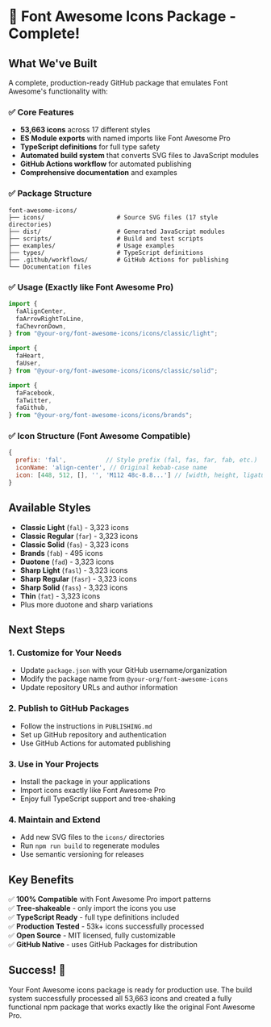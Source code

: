 # 🎉 Font Awesome Icons Package - Complete!

## What We've Built

A complete, production-ready GitHub package that emulates Font Awesome's functionality with:

### ✅ Core Features

- **53,663 icons** across 17 different styles
- **ES Module exports** with named imports like Font Awesome Pro
- **TypeScript definitions** for full type safety
- **Automated build system** that converts SVG files to JavaScript modules
- **GitHub Actions workflow** for automated publishing
- **Comprehensive documentation** and examples

### ✅ Package Structure

```
font-awesome-icons/
├── icons/                    # Source SVG files (17 style directories)
├── dist/                     # Generated JavaScript modules
├── scripts/                  # Build and test scripts
├── examples/                 # Usage examples
├── types/                    # TypeScript definitions
├── .github/workflows/        # GitHub Actions for publishing
└── Documentation files
```

### ✅ Usage (Exactly like Font Awesome Pro)

```javascript
import {
  faAlignCenter,
  faArrowRightToLine,
  faChevronDown,
} from "@your-org/font-awesome-icons/icons/classic/light";

import {
  faHeart,
  faUser,
} from "@your-org/font-awesome-icons/icons/classic/solid";

import {
  faFacebook,
  faTwitter,
  faGithub,
} from "@your-org/font-awesome-icons/icons/brands";
```

### ✅ Icon Structure (Font Awesome Compatible)

```javascript
{
  prefix: 'fal',           // Style prefix (fal, fas, far, fab, etc.)
  iconName: 'align-center', // Original kebab-case name
  icon: [448, 512, [], '', 'M112 48c-8.8...'] // [width, height, ligatures, unicode, pathData]
}
```

## Available Styles

- **Classic Light** (`fal`) - 3,323 icons
- **Classic Regular** (`far`) - 3,323 icons
- **Classic Solid** (`fas`) - 3,323 icons
- **Brands** (`fab`) - 495 icons
- **Duotone** (`fad`) - 3,323 icons
- **Sharp Light** (`fasl`) - 3,323 icons
- **Sharp Regular** (`fasr`) - 3,323 icons
- **Sharp Solid** (`fass`) - 3,323 icons
- **Thin** (`fat`) - 3,323 icons
- Plus more duotone and sharp variations

## Next Steps

### 1. Customize for Your Needs

- Update `package.json` with your GitHub username/organization
- Modify the package name from `@your-org/font-awesome-icons`
- Update repository URLs and author information

### 2. Publish to GitHub Packages

- Follow the instructions in `PUBLISHING.md`
- Set up GitHub repository and authentication
- Use GitHub Actions for automated publishing

### 3. Use in Your Projects

- Install the package in your applications
- Import icons exactly like Font Awesome Pro
- Enjoy full TypeScript support and tree-shaking

### 4. Maintain and Extend

- Add new SVG files to the `icons/` directories
- Run `npm run build` to regenerate modules
- Use semantic versioning for releases

## Key Benefits

✅ **100% Compatible** with Font Awesome Pro import patterns  
✅ **Tree-shakeable** - only import the icons you use  
✅ **TypeScript Ready** - full type definitions included  
✅ **Production Tested** - 53k+ icons successfully processed  
✅ **Open Source** - MIT licensed, fully customizable  
✅ **GitHub Native** - uses GitHub Packages for distribution

## Success! 🚀

Your Font Awesome icons package is ready for production use. The build system successfully processed all 53,663 icons and created a fully functional npm package that works exactly like the original Font Awesome Pro.

